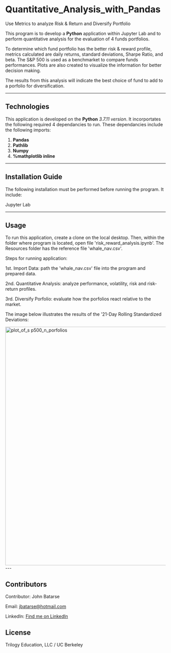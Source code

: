 # Quantitative_Analysis_with_Pandas
Use Metrics to analyze Risk & Return and Diversify Portfolio

This program is to develop a **Python** application within Jupyter Lab and to perform quantitative analysis for the evaluation of 4 funds portfolios.

To determine which fund portfolio has the better risk & reward profile, metrics calculated are daily returns, standard deviations, Sharpe Ratio, and beta. The S&P 500 is used as a benchmarket to compare funds performances. Plots are also created to visualize the information for better decision making.

The results from this analysis will indicate the best choice of fund to add to a porfolio for diversification.

---

## Technologies

This application is developed on the **Python** *3.7.11 version*. It incorportates the following required 4 dependancies to run. These dependancies include the following imports:

1. **Pandas**  
2. **Pathlib** 
3. **Numpy**  
4. **%mathplotlib inline** 

---

## Installation Guide

The following installation must be performed before running the program. It include:

Jupyter Lab


---

## Usage

To run this application, create a clone on the local desktop. Then, within the folder where program is located, open file 'risk_reward_analysis.ipynb'. The Resources folder has the reference file 'whale_nav.csv'. 

Steps for running application:

1st. Import Data: path the 'whale_nav.csv' file into the program and prepared data.

2nd. Quantitative Analysis: analyze performance, volatility, risk and risk-return profiles.

3rd. Diversify Porfolio: evaluate how the porfolios react relative to the market.

The image below illustrates the results of the '21-Day Rolling Standardized Deviations:

<img width="747" alt="plot_of_s p500_n_porfolios" src="https://user-images.githubusercontent.com/93550651/151676100-08a1b024-bb36-4089-aa47-4ed7e8cfa098.png">---

## Contributors

Contributor: John Batarse  

Email: jbatarse@hotmail.com

LinkedIn: [Find me on LinkedIn](<https://www.linkedin.com/in/john-a-batarse-760a26116/>)


## License

Trilogy Education, LLC / UC Berkeley
